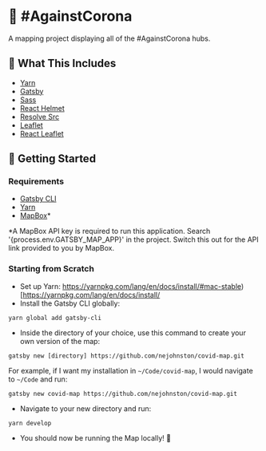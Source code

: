 # 🍃 #AgainstCorona

A mapping project displaying all of the #AgainstCorona hubs.
<!-- 
## ⚡ Quick Deploy
[![Deploy to Netlify](https://www.netlify.com/img/deploy/button.svg)](https://app.netlify.com/start/deploy?repository=https://github.com/colbyfayock/gatsby-starter-leaflet) [![Deploy with ZEIT Now](https://zeit.co/button)](https://zeit.co/import/project?template=https://github.com/colbyfayock/gatsby-starter-leaflet) -->


## 🧰 What This Includes
* [Yarn](https://yarnpkg.com/en/)
* [Gatsby](https://www.gatsbyjs.org/)
* [Sass](https://sass-lang.com)
* [React Helmet](https://github.com/nfl/react-helmet)
* [Resolve Src](https://github.com/alampros/gatsby-plugin-resolve-src)
* [Leaflet](https://leafletjs.com/)
* [React Leaflet](https://react-leaflet.js.org)

## 🚀 Getting Started

### Requirements
* [Gatsby CLI](https://www.npmjs.com/package/gatsby-cli)
* [Yarn](https://yarnpkg.com/en/)
* [MapBox](www.mapbox.com)* 

*A MapBox API key is required to run this application. Search '{process.env.GATSBY_MAP_APP}' in the project. Switch this out for the API link provided to you by MapBox.


### Starting from Scratch
* Set up Yarn: https://yarnpkg.com/lang/en/docs/install/#mac-stable)[https://yarnpkg.com/lang/en/docs/install/
* Install the Gatsby CLI globally:
```
yarn global add gatsby-cli
```
* Inside the directory of your choice, use this command to create your own version of the map:
```
gatsby new [directory] https://github.com/nejohnston/covid-map.git
```
For example, if I want my installation in `~/Code/covid-map`, I would navigate to `~/Code` and run:
```
gatsby new covid-map https://github.com/nejohnston/covid-map.git
```
* Navigate to your new directory and run:
```
yarn develop
```
* You should now be running the Map locally! 🎉
